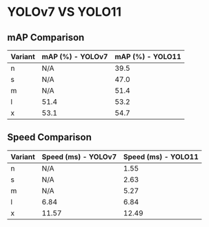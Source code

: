 ---
---

# YOLOv7 VS YOLO11

## mAP Comparison

| Variant | mAP (%) - YOLOv7 | mAP (%) - YOLO11 |
| ------- | ---------------- | ---------------- |
| n       | N/A              | 39.5             |
| s       | N/A              | 47.0             |
| m       | N/A              | 51.4             |
| l       | 51.4             | 53.2             |
| x       | 53.1             | 54.7             |

## Speed Comparison

| Variant | Speed (ms) - YOLOv7 | Speed (ms) - YOLO11 |
| ------- | ------------------- | ------------------- |
| n       | N/A                 | 1.55                |
| s       | N/A                 | 2.63                |
| m       | N/A                 | 5.27                |
| l       | 6.84                | 6.84                |
| x       | 11.57               | 12.49               |
